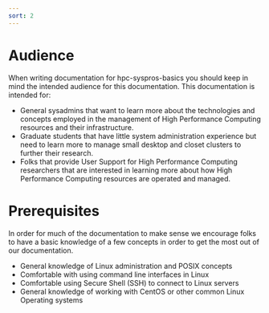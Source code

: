 ```yaml
---
sort: 2
---
```


# Audience

When writing documentation for hpc-syspros-basics you should keep in mind the intended audience for this documentation. This documentation is intended for:

* General sysadmins that want to learn more about the technologies and concepts employed in the management of High Performance Computing resources and their infrastructure.
* Graduate students that have little system administration experience but need to learn more to manage small desktop and closet clusters to further their research.
* Folks that provide User Support for High Performance Computing researchers that are interested in learning more about how High Performance Computing resources are operated and managed.

# Prerequisites

In order for much of the documentation to make sense we encourage folks to have a basic knowledge of a few concepts in order to get the most out of our documentation.

* General knowledge of Linux administration and POSIX concepts
* Comfortable with using command line interfaces in Linux
* Comfortable using Secure Shell (SSH) to connect to Linux servers
* General knowledge of working with CentOS or other common Linux Operating systems
